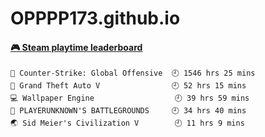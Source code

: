 # OPPPP173.github.io
<!-- steam-box start -->
####  <a href="https://gist.github.com/OPPPP173/c95db24c63b25739d2dad6c189f2b4c7" target="_blank">🎮 Steam playtime leaderboard</a>
```text
🔫 Counter-Strike: Global Offensive  🕘 1546 hrs 25 mins
🚓 Grand Theft Auto V                🕘 52 hrs 15 mins
💻 Wallpaper Engine                  🕘 39 hrs 59 mins
🍳 PLAYERUNKNOWN'S BATTLEGROUNDS     🕘 34 hrs 40 mins
🌏 Sid Meier's Civilization V        🕘 11 hrs 9 mins
```
<!-- Powered by https://github.com/OPPPP173/steam-box . -->
<!-- steam-box end -->

